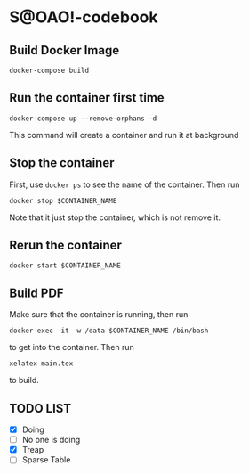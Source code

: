 # S@OAO!-codebook

## Build Docker Image

```
docker-compose build
```

## Run the container first time

```
docker-compose up --remove-orphans -d
```

This command will create a container and run it at background

## Stop the container

First, use `docker ps` to see the name of the container.
Then run
```
docker stop $CONTAINER_NAME
```
Note that it just stop the container, which is not remove it.

## Rerun the container

```
docker start $CONTAINER_NAME
```

## Build PDF

Make sure that the container is running, then run
```
docker exec -it -w /data $CONTAINER_NAME /bin/bash
```
to get into the container. Then run
```
xelatex main.tex
```
to build.

## TODO LIST

- [x] Doing
- [ ] No one is doing
- [x] Treap
- [ ] Sparse Table
